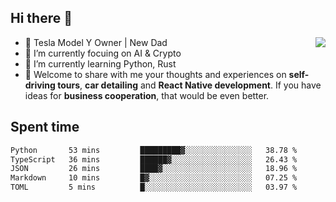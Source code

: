 ## Hi there 👋
<img align="right" src="https://github-readme-stats.vercel.app/api?username=ljunb&show_icons=true&icon_color=CE1D2D&text_color=718096&bg_color=00000000&hide_title=true&hide_border=true" />

- 🚗 Tesla Model Y Owner | New Dad
- 🔭 I’m currently focuing on AI & Crypto
- 🌱 I’m currently learning Python, Rust
- 💬 Welcome to share with me your thoughts and experiences on **self-driving tours**, **car detailing** and **React Native development**. If you have ideas for **business cooperation**, that would be even better.




## Spent time
<!--START_SECTION:waka-->

```txt
Python       53 mins         █████████▓░░░░░░░░░░░░░░░   38.78 %
TypeScript   36 mins         ██████▓░░░░░░░░░░░░░░░░░░   26.43 %
JSON         26 mins         ████▓░░░░░░░░░░░░░░░░░░░░   18.96 %
Markdown     10 mins         █▓░░░░░░░░░░░░░░░░░░░░░░░   07.25 %
TOML         5 mins          █░░░░░░░░░░░░░░░░░░░░░░░░   03.97 %
```

<!--END_SECTION:waka-->
